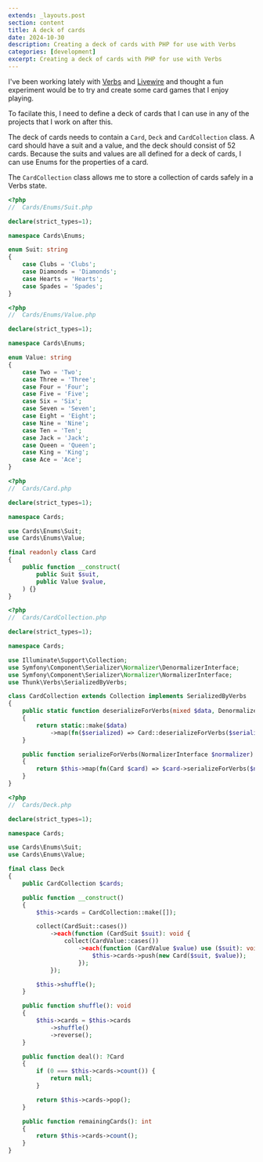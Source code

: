 ```yaml
---
extends: _layouts.post
section: content
title: A deck of cards
date: 2024-10-30
description: Creating a deck of cards with PHP for use with Verbs
categories: [development]
excerpt: Creating a deck of cards with PHP for use with Verbs
---
```


I've been working lately with [Verbs](https://verbs.thunk.dev) and [Livewire](https://livewire.laravel.com) and thought a fun experiment would be to try and create some card games that I enjoy playing.

To facilate this, I need to define a deck of cards that I can use in any of the projects that I work on after this.

The deck of cards needs to contain a ```Card```, ```Deck``` and ```CardCollection``` class. A card should have a suit and a value, and the deck should consist of 52 cards. Because the suits and values are all defined for a deck of cards, I can use Enums for the properties of a card.

The ```CardCollection``` class allows me to store a collection of cards safely in a Verbs state.

```php
<?php
//  Cards/Enums/Suit.php

declare(strict_types=1);

namespace Cards\Enums;

enum Suit: string
{
    case Clubs = 'Clubs';
    case Diamonds = 'Diamonds';
    case Hearts = 'Hearts';
    case Spades = 'Spades';
}
```

```php
<?php
//  Cards/Enums/Value.php

declare(strict_types=1);

namespace Cards\Enums;

enum Value: string
{
    case Two = 'Two';
    case Three = 'Three';
    case Four = 'Four';
    case Five = 'Five';
    case Six = 'Six';
    case Seven = 'Seven';
    case Eight = 'Eight';
    case Nine = 'Nine';
    case Ten = 'Ten';
    case Jack = 'Jack';
    case Queen = 'Queen';
    case King = 'King';
    case Ace = 'Ace';
}
```

```php
<?php
//  Cards/Card.php

declare(strict_types=1);

namespace Cards;

use Cards\Enums\Suit;
use Cards\Enums\Value;

final readonly class Card
{
    public function __construct(
        public Suit $suit,
        public Value $value,
    ) {}
}
```

```php
<?php
//  Cards/CardCollection.php

declare(strict_types=1);

namespace Cards;

use Illuminate\Support\Collection;
use Symfony\Component\Serializer\Normalizer\DenormalizerInterface;
use Symfony\Component\Serializer\Normalizer\NormalizerInterface;
use Thunk\Verbs\SerializedByVerbs;

class CardCollection extends Collection implements SerializedByVerbs
{
    public static function deserializeForVerbs(mixed $data, DenormalizerInterface $denormalizer): static
    {
        return static::make($data)
            ->map(fn($serialized) => Card::deserializeForVerbs($serialized, $denormalizer));
    }

    public function serializeForVerbs(NormalizerInterface $normalizer): string|array
    {
        return $this->map(fn(Card $card) => $card->serializeForVerbs($normalizer))->toJson();
    }
}
```

```php
<?php
//  Cards/Deck.php

declare(strict_types=1);

namespace Cards;

use Cards\Enums\Suit;
use Cards\Enums\Value;

final class Deck
{
    public CardCollection $cards;

    public function __construct()
    {
        $this->cards = CardCollection::make([]);

        collect(CardSuit::cases())
            ->each(function (CardSuit $suit): void {
                collect(CardValue::cases())
                    ->each(function (CardValue $value) use ($suit): void {
                        $this->cards->push(new Card($suit, $value));
                    });
            });

        $this->shuffle();
    }

    public function shuffle(): void
    {
        $this->cards = $this->cards
            ->shuffle()
            ->reverse();
    }

    public function deal(): ?Card
    {
        if (0 === $this->cards->count()) {
            return null;
        }

        return $this->cards->pop();
    }

    public function remainingCards(): int
    {
        return $this->cards->count();
    }
}
```